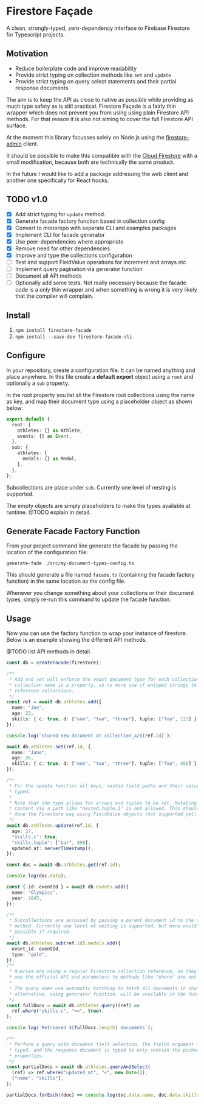 # Firestore Façade

A clean, strongly-typed, zero-dependency interface to Firebase Firestore for
Typescript projects.

## Motivation

- Reduce boilerplate code and improve readability
- Provide strict typing on collection methods like `set` and `update`
- Provide strict typing on query select statements and their partial response
  documents

The aim is to keep the API as close to native as possible while providing as
much type safety as is still practical. Firestore Façade is a fairly thin
wrapper which does not prevent you from using using plain Firestore API methods.
For that reason it is also not aiming to cover the full Firestore API surface.

At the moment this library focusses solely on Node.js using the
[firestore-admin](https://github.com/firebase/firebase-admin-node) client.

It should be possible to make this compatible with the [Cloud
Firestore](https://github.com/googleapis/nodejs-firestore) with a small
modification, because both are technically the same product.

In the future I would like to add a package addressing the web client and
another one specifically for React hooks.

## TODO v1.0

- [x] Add strict typing for `update` method.
- [x] Generate facade factory function based in collection config
- [x] Convert to monorepo with separate CLI and examples packages
- [x] Implement CLI for facade generator
- [x] Use peer-dependencies where appropriate
- [x] Remove need for other dependencies
- [x] Improve and type the collections configuration
- [ ] Test and support FieldValue operations for increment and arrays etc
- [ ] Implement query pagination via generator function
- [ ] Document all API methods
- [ ] Optionally add some tests. Not really necessary because the facade code is
      a only thin wrapper and when something is wrong it is very likely that the
      compiler will complain.

## Install

1. `npm install firestore-facade`
2. `npm install --save-dev firestore-facade-cli`

## Configure

In your repository, create a configuration file. It can be named anything and
place anywhere. In this file create a **default export** object using a `root`
and optionally a `sub` property.

In the root property you list all the Firestore root collections using the name
as key, and map their document type using a placeholder object as shown below:

```ts
export default {
  root: {
    athletes: {} as Athlete,
    events: {} as Event,
  },
  sub: {
    athletes: {
      medals: {} as Medal,
    },
  },
};
```

Subcollections are place under `sub`. Currently one level of nesting is
supported.

The empty objects are simply placeholders to make the types available at
runtime. @TODO explain in detail.

## Generate Facade Factory Function

From your project command line generate the facade by passing the location of
the configuration file:

`generate-fade ./src/my-document-types-config.ts`

This should generate a file named `facade.ts` (containing the facade factory
function) in the same location as the config file.

Whenever you change something about your collections or their document types,
simply re-run this command to update the facade function.

## Usage

Now you can use the factory function to wrap your instance of firestore. Below
is an example showing the different API methods.

@TODO list API methods in detail.

```ts
const db = createFacade(firestore);

/**
 * Add and set will enforce the exact document type for each collection. Each
 * collection name is a property, so no more use of untyped strings to
 * reference collections.
 */
const ref = await db.athletes.add({
  name: "Joe",
  age: 23,
  skills: { c: true, d: ["one", "two", "three"], tuple: ["foo", 123] },
});

console.log(`Stored new document at collection_a/${ref.id}`);

await db.athletes.set(ref.id, {
  name: "Jane",
  age: 26,
  skills: { c: true, d: ["one", "two", "three"], tuple: ["foo", 456] },
});

/**
 * For the update function all keys, nested field paths and their values are
 * typed.
 *
 * Note that the type allows for arrays and tuples to be set. Mutating their
 * content via a path like "nested.tuple.1" is not allowed. This should be
 * done the Firestore way using FieldValue objects (not supported yet).
 */
await db.athletes.update(ref.id, {
  age: 27,
  "skills.c": true,
  "skills.tuple": ["bar", 890],
  updated_at: serverTimestamp(),
});

const doc = await db.athletes.get(ref.id);

console.log(doc.data);

const { id: eventId } = await db.events.add({
  name: "Olympics",
  year: 2045,
});

/**
 * Subcollections are accessed by passing a parent document id to the sub
 * method. Currently one level of nesting is supported, but more would be
 * possible if required.
 */
await db.athletes.sub(ref.id).medals.add({
  event_id: eventId,
  type: "gold",
});
/**
 * Queries are using a regular Firestore collection reference, so they largely
 * use the official API and parameters to methods like "where" are not typed.
 *
 * The query does use automatic batching to fetch all documents in chunks. An
 * alternative, using generator function, will be available in the future.
 */
const fullDocs = await db.athletes.query((ref) =>
  ref.where("skills.c", "==", true),
);

console.log(`Retrieved ${fullDocs.length} documents`);

/**
 * Perform a query with document field selection. The fields argument is
 * typed, and the response document is typed to only contain the picked
 * properties.
 */
const partialDocs = await db.athletes.queryAndSelect(
  (ref) => ref.where("updated_at", "<", new Date()),
  ["name", "skills"],
);

partialDocs.forEach((doc) => console.log(doc.data.name, doc.data.skills));
```
